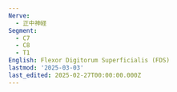 ```yaml
---
Nerve:
  - 正中神経
Segment:
  - C7
  - C8
  - T1
English: Flexor Digitorum Superficialis (FDS)
lastmod: '2025-03-03'
last_edited: 2025-02-27T00:00:00.000Z
---
```



